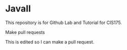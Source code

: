 # JavaII
This repository is for Github Lab and Tutorial for CIS175. 

Make pull requests 

This is edited so I can make a pull request. 
